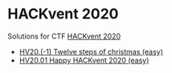 # HACKvent 2020

Solutions for CTF [HACKvent 2020](https://competition.hacking-lab.com/events/1) 

- [ HV20.(-1) Twelve steps of christmas (easy)](day00/README.md)
- [ HV20.01 Happy HACKvent 2020 (easy)](day01/README.md)
